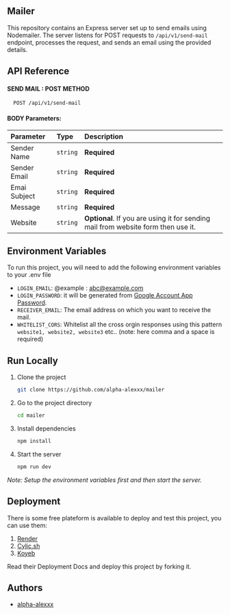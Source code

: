 ## Mailer

This repository contains an Express server set up to send emails using Nodemailer. The server listens for POST requests to `/api/v1/send-mail` endpoint, processes the request, and sends an email using the provided details.

## API Reference

#### SEND MAIL : POST METHOD

```http
  POST /api/v1/send-mail
```

#### BODY Parameters:

| Parameter    | Type     | Description                                                                       |
| :----------- | :------- | :-------------------------------------------------------------------------------- |
| Sender Name  | `string` | **Required**                                                                      |
| Sender Email | `string` | **Required**                                                                      |
| Emai Subject | `string` | **Required**                                                                      |
| Message      | `string` | **Required**                                                                      |
| Website      | `string` | **Optional**. If you are using it for sending mail from website form then use it. |

## Environment Variables

To run this project, you will need to add the following environment variables to your .env file

-   `LOGIN_EMAIL`: @example : abc@example.com
-   `LOGIN_PASSWORD`: it will be generated from [Google Account App Password](https://myaccount.google.com/apppasswords).
-   `RECEIVER_EMAIL`: The email address on which you want to receive the mail.
-   `WHITELIST_CORS`: Whitelist all the cross orgin responses using this pattern `website1, website2, website3` etc.. (note: here comma and a space is required)

## Run Locally

1. Clone the project

    ```bash
    git clone https://github.com/alpha-alexxx/mailer
    ```

2. Go to the project directory

    ```bash
    cd mailer
    ```

3. Install dependencies

    ```bash
    npm install
    ```

4. Start the server

    ```bash
    npm run dev
    ```

_Note: Setup the environment variables first and then start the server._

## Deployment

There is some free plateform is available to deploy and test this project, you can use them:

1. [Render](https://dashboard.render.com/)
2. [Cylic.sh](https://www.cyclic.sh/)
3. [Koyeb](https://app.koyeb.com/)

Read their Deployment Docs and deploy this project by forking it.

## Authors

-   [alpha-alexxx](https://www.github.com/alpha-alexxx)
